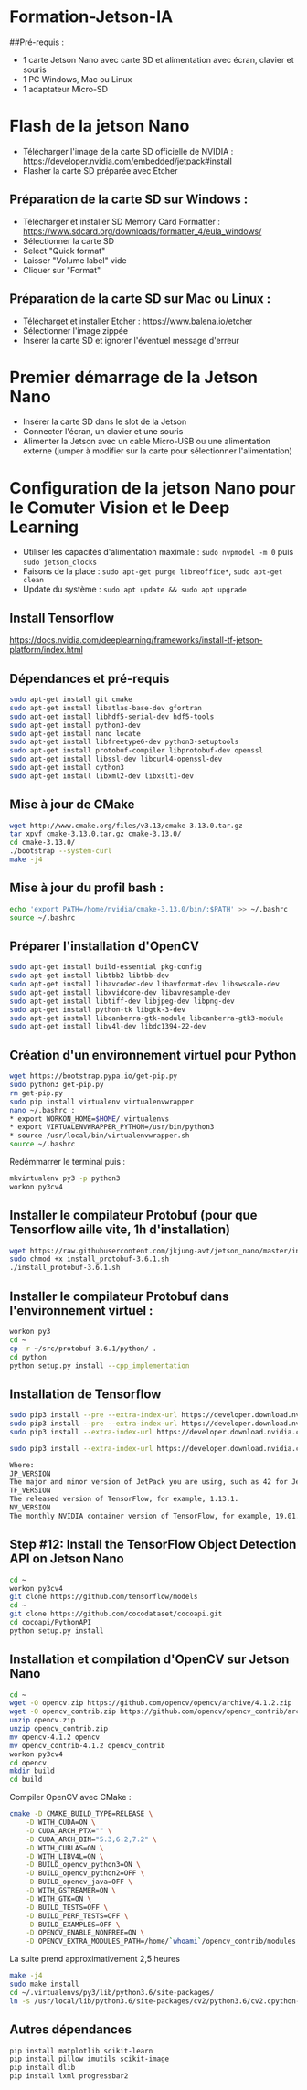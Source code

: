 # Formation-Jetson-IA

##Pré-requis :
* 1 carte Jetson Nano avec carte SD et alimentation avec écran, clavier et souris
* 1 PC Windows, Mac ou Linux
* 1 adaptateur Micro-SD

# Flash de la jetson Nano
* Télécharger l'image de la carte SD officielle de NVIDIA : https://developer.nvidia.com/embedded/jetpack#install
* Flasher la carte SD préparée avec Etcher

## Préparation de la carte SD sur Windows : 
* Télécharger et installer SD Memory Card Formatter : https://www.sdcard.org/downloads/formatter_4/eula_windows/
* Sélectionner la carte SD
* Select "Quick format"
* Laisser "Volume label" vide
* Cliquer sur "Format"

## Préparation de la carte SD sur Mac ou Linux :
* Télécharget et installer Etcher : https://www.balena.io/etcher
* Sélectionner l'image zippée
* Insérer la carte SD et ignorer l'éventuel message d'erreur

# Premier démarrage de la Jetson Nano
* Insérer la carte SD dans le slot de la Jetson
* Connecter l'écran, un clavier et une souris
* Alimenter la Jetson avec un cable Micro-USB ou une alimentation externe (jumper à modifier sur la carte pour sélectionner l'alimentation)


# Configuration de la jetson Nano pour le Comuter Vision et le Deep Learning
* Utiliser les capacités d'alimentation maximale : `sudo nvpmodel -m 0` puis `sudo jetson_clocks`
* Faisons de la place : `sudo apt-get purge libreoffice*`, `sudo apt-get clean`
* Update du système : `sudo apt update && sudo apt upgrade`

## Install Tensorflow
https://docs.nvidia.com/deeplearning/frameworks/install-tf-jetson-platform/index.html

## Dépendances et pré-requis
```bash
sudo apt-get install git cmake
sudo apt-get install libatlas-base-dev gfortran
sudo apt-get install libhdf5-serial-dev hdf5-tools
sudo apt-get install python3-dev
sudo apt-get install nano locate
sudo apt-get install libfreetype6-dev python3-setuptools
sudo apt-get install protobuf-compiler libprotobuf-dev openssl
sudo apt-get install libssl-dev libcurl4-openssl-dev
sudo apt-get install cython3
sudo apt-get install libxml2-dev libxslt1-dev
```

## Mise à jour de CMake
```bash
wget http://www.cmake.org/files/v3.13/cmake-3.13.0.tar.gz
tar xpvf cmake-3.13.0.tar.gz cmake-3.13.0/
cd cmake-3.13.0/
./bootstrap --system-curl
make -j4
```

## Mise à jour du profil bash :
```bash
echo 'export PATH=/home/nvidia/cmake-3.13.0/bin/:$PATH' >> ~/.bashrc
source ~/.bashrc
```

## Préparer l'installation d'OpenCV
```bash
sudo apt-get install build-essential pkg-config
sudo apt-get install libtbb2 libtbb-dev
sudo apt-get install libavcodec-dev libavformat-dev libswscale-dev
sudo apt-get install libxvidcore-dev libavresample-dev
sudo apt-get install libtiff-dev libjpeg-dev libpng-dev
sudo apt-get install python-tk libgtk-3-dev
sudo apt-get install libcanberra-gtk-module libcanberra-gtk3-module
sudo apt-get install libv4l-dev libdc1394-22-dev
```

## Création d'un environnement virtuel pour Python
```bash
wget https://bootstrap.pypa.io/get-pip.py
sudo python3 get-pip.py
rm get-pip.py
sudo pip install virtualenv virtualenvwrapper
nano ~/.bashrc :
* export WORKON_HOME=$HOME/.virtualenvs
* export VIRTUALENVWRAPPER_PYTHON=/usr/bin/python3
* source /usr/local/bin/virtualenvwrapper.sh
source ~/.bashrc
```
Redémmarrer le terminal puis :
```bash
mkvirtualenv py3 -p python3
workon py3cv4
```

## Installer le compilateur Protobuf (pour que Tensorflow aille vite, 1h d'installation)
```bash
wget https://raw.githubusercontent.com/jkjung-avt/jetson_nano/master/install_protobuf-3.6.1.sh
sudo chmod +x install_protobuf-3.6.1.sh
./install_protobuf-3.6.1.sh
```

## Installer le compilateur Protobuf dans l'environnement virtuel :
```bash
workon py3
cd ~
cp -r ~/src/protobuf-3.6.1/python/ .
cd python
python setup.py install --cpp_implementation
```

## Installation de Tensorflow
```bash
sudo pip3 install --pre --extra-index-url https://developer.download.nvidia.com/compute/redist/jp/v46 tensorflow
sudo pip3 install --pre --extra-index-url https://developer.download.nvidia.com/compute/redist/jp/v46 'tensorflow<2'
sudo pip3 install --extra-index-url https://developer.download.nvidia.com/compute/redist/jp/v$JP_VERSION tensorflow where JP_VERSION The major and minor version of JetPack you are using, such as 42 for JetPack 4.2.2 or 33 for JetPack 3.3.1.
```
```bash
sudo pip3 install --extra-index-url https://developer.download.nvidia.com/compute/redist/jp/v$JP_VERSION tensorflow==$TF_VERSION+nv$NV_VERSION

Where:
JP_VERSION
The major and minor version of JetPack you are using, such as 42 for JetPack 4.2.2 or 33 for JetPack 3.3.1.
TF_VERSION
The released version of TensorFlow, for example, 1.13.1.
NV_VERSION
The monthly NVIDIA container version of TensorFlow, for example, 19.01.
```

## Step #12: Install the TensorFlow Object Detection API on Jetson Nano
```bash
cd ~
workon py3cv4
git clone https://github.com/tensorflow/models
cd ~
git clone https://github.com/cocodataset/cocoapi.git
cd cocoapi/PythonAPI
python setup.py install
```

## Installation et compilation d'OpenCV sur Jetson Nano
```bash
cd ~
wget -O opencv.zip https://github.com/opencv/opencv/archive/4.1.2.zip
wget -O opencv_contrib.zip https://github.com/opencv/opencv_contrib/archive/4.1.2.zip
unzip opencv.zip
unzip opencv_contrib.zip
mv opencv-4.1.2 opencv
mv opencv_contrib-4.1.2 opencv_contrib
workon py3cv4
cd opencv
mkdir build
cd build
```

Compiler OpenCV avec CMake :
```bash
cmake -D CMAKE_BUILD_TYPE=RELEASE \
	-D WITH_CUDA=ON \
	-D CUDA_ARCH_PTX="" \
	-D CUDA_ARCH_BIN="5.3,6.2,7.2" \
	-D WITH_CUBLAS=ON \
	-D WITH_LIBV4L=ON \
	-D BUILD_opencv_python3=ON \
	-D BUILD_opencv_python2=OFF \
	-D BUILD_opencv_java=OFF \
	-D WITH_GSTREAMER=ON \
	-D WITH_GTK=ON \
	-D BUILD_TESTS=OFF \
	-D BUILD_PERF_TESTS=OFF \
	-D BUILD_EXAMPLES=OFF \
	-D OPENCV_ENABLE_NONFREE=ON \
	-D OPENCV_EXTRA_MODULES_PATH=/home/`whoami`/opencv_contrib/modules ..
```

La suite prend approximativement 2,5 heures
```bash 
make -j4
sudo make install
cd ~/.virtualenvs/py3/lib/python3.6/site-packages/
ln -s /usr/local/lib/python3.6/site-packages/cv2/python3.6/cv2.cpython-36m-aarch64-linux-gnu.so cv2.so
```

## Autres dépendances
```bash
pip install matplotlib scikit-learn
pip install pillow imutils scikit-image
pip install dlib
pip install lxml progressbar2
```